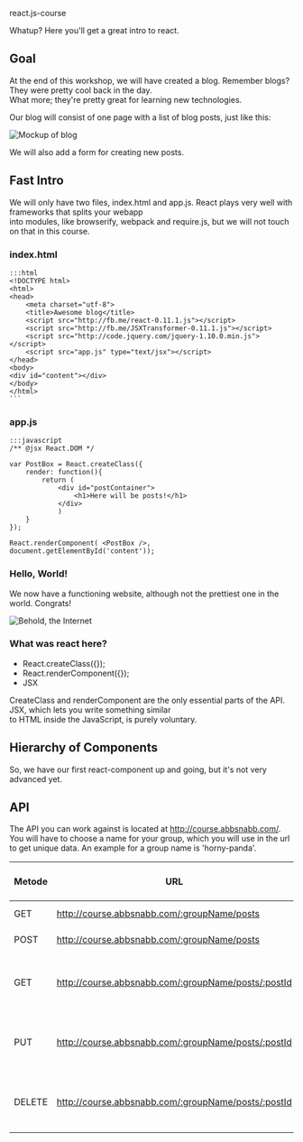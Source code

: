 
react.js-course

Whatup? Here you'll get a great intro to react.

## Goal

At the end of this workshop, we will have created a blog. Remember blogs? They were pretty cool back in the day. \
What more; they're pretty great for learning new technologies.

Our blog will consist of one page with a list of blog posts, just like this:

![Mockup of blog](https://dl.dropboxusercontent.com/u/488107/react/blog-mockup.png)

We will also add a form for creating new posts.


## Fast Intro

We will only have two files, index.html and app.js. React plays very well with frameworks that splits your webapp \
into modules, like browserify, webpack and require.js, but we will not touch on that in this course.

### index.html

    :::html
    <!DOCTYPE html>
    <html>
    <head>
        <meta charset="utf-8">
        <title>Awesome blog</title>
        <script src="http://fb.me/react-0.11.1.js"></script>
        <script src="http://fb.me/JSXTransformer-0.11.1.js"></script>
        <script src="http://code.jquery.com/jquery-1.10.0.min.js"></script>
        <script src="app.js" type="text/jsx"></script>
    </head>
    <body>
    <div id="content"></div>
    </body>
    </html>
    ```

### app.js


    :::javascript
    /** @jsx React.DOM */
    
    var PostBox = React.createClass({
        render: function(){
            return (
                <div id="postContainer">
                    <h1>Here will be posts!</h1>
                </div>
                )
        }
    });
    
    React.renderComponent( <PostBox />, document.getElementById('content'));
    

### Hello, World!

We now have a functioning website, although not the prettiest one in the world. Congrats!

![Behold, the Internet](https://dl.dropboxusercontent.com/u/488107/react/helloworld.png)

### What was react here?

* React.createClass({});
* React.renderComponent({});
* JSX

CreateClass and renderComponent are the only essential parts of the API. JSX, which lets you write something similar \
to HTML inside the JavaScript, is purely voluntary.

## Hierarchy of Components

So, we have our first react-component up and going, but it's not very advanced yet.



## API

The API you can work against is located at http://course.abbsnabb.com/. 
You will have to choose a name for your group, which you will use in the url to get unique data. An example for a group name is 'horny-panda'.


|Metode| URL                                                    | What does it do?                          | Content-Type     |
|------| -------------------------------------------------------|-------------------------------------------| -----------------|
|GET   | http://course.abbsnabb.com/:groupName/posts            | Lists all posts                           | application/json |
|POST  | http://course.abbsnabb.com/:groupName/posts            | Creates a post.                           | application/json |
|GET   | http://course.abbsnabb.com/:groupName/posts/:postId    | Fetches the post with the given postId    | application/json |
|PUT   | http://course.abbsnabb.com/:groupName/posts/:postId    | Updates the post with the given postId    | application/json |
|DELETE| http://course.abbsnabb.com/:groupName/posts/:postId    | Deletes the post with the given postId    | application/json |